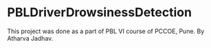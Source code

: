 # PBLDriverDrowsinessDetection
 This project was done as a part of PBL VI course of PCCOE, Pune.
 By Atharva Jadhav.

